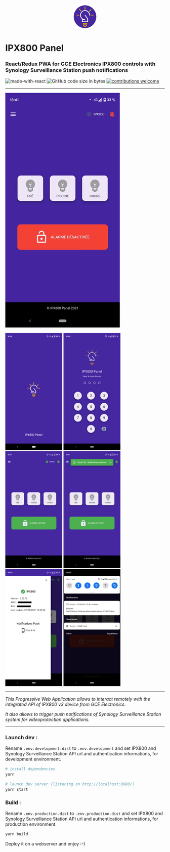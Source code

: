 <p align="center">
    <img src="src/assets/favicon.png" height="80">
</p>

# IPX800 Panel
### React/Redux PWA for GCE Electronics IPX800 controls with Synology Surveillance Station push notifications

![made-with-react](https://img.shields.io/badge/Made_with-React_/Redux-orange?style=flat)  ![GitHub code size in bytes](https://img.shields.io/github/languages/code-size/olivier-go/ipx800-react-pwa)  [![contributions welcome](https://img.shields.io/badge/contributions-welcome-brightgreen.svg?style=flat)](https://github.com/dwyl/esta/issues)

***

![](screenshots/screen-20210807-184215.gif)

<p>
    <img src="screenshots/Screenshot_20210807-183629.png" width="180"> <img src="screenshots/Screenshot_20210807-184817.png" width="180"> <img src="screenshots/Screenshot_20210807-183701.png" width="180"> <img src="screenshots/Screenshot_20210807-184110.png" width="180"> <img src="screenshots/Screenshot_20210807-184024.png" width="180"> <img src="screenshots/Screenshot_20210807-184054.png" width="180">
</p>

***

*This Progressive Web Application allows to interact remotely with the integrated API of IPX800 v3 device from GCE Electronics.*

*It also allows to trigger push notifications of Synology Surveillance Station system for videoprotection applications.*

***

### Launch dev :

Rename `.env.development.dist` to `.env.development` and set IPX800 and Synology Surveillance Station API url and authentication informations, for development environment.

```sh
# install dependencies
yarn
```
```sh
# launch dev server (listening on http://localhost:8080/)
yarn start
```


### Build :

Rename `.env.production.dist` to `.env.production.dist` and set IPX800 and Synology Surveillance Station API url and authentication informations, for production environment.

```sh
yarn build
```

Deploy it on a webserver and enjoy :-)
